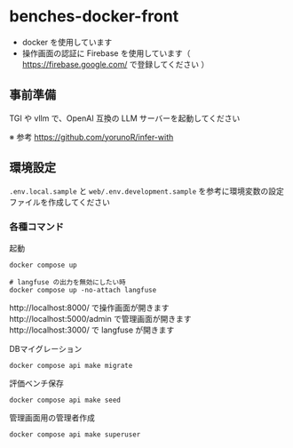 # benches-docker-front

* docker を使用しています
* 操作画面の認証に Firebase を使用しています（ https://firebase.google.com/ で登録してください ）

## 事前準備
TGI や vllm で、OpenAI 互換の LLM サーバーを起動してください

※ 参考 https://github.com/yorunoR/infer-with

## 環境設定

`.env.local.sample` と `web/.env.development.sample` を参考に環境変数の設定ファイルを作成してください


### 各種コマンド
起動
```
docker compose up

# langfuse の出力を無効にしたい時
docker compose up -no-attach langfuse
```

http://localhost:8000/ で操作画面が開きます  
http://localhost:5000/admin で管理画面が開きます  
http://localhost:3000/ で langfuse が開きます


DBマイグレーション
```
docker compose api make migrate
```

評価ベンチ保存
```
docker compose api make seed
```

管理画面用の管理者作成
```
docker compose api make superuser
```
